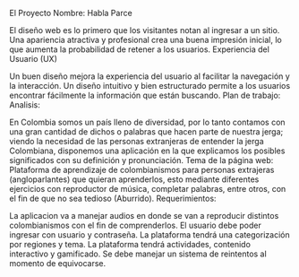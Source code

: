 El Proyecto Nombre: Habla Parce

El diseño web es lo primero que los visitantes notan al ingresar a un sitio. Una apariencia atractiva y profesional crea una buena impresión inicial, lo que aumenta la probabilidad de retener a los usuarios.
Experiencia del Usuario (UX)

Un buen diseño mejora la experiencia del usuario al facilitar la navegación y la interacción. Un diseño intuitivo y bien estructurado permite a los usuarios encontrar fácilmente la información que están buscando.
Plan de trabajo: Analisis:

En Colombia somos un país lleno de diversidad, por lo tanto contamos con una gran cantidad de dichos o palabras que hacen parte de nuestra jerga; viendo la necesidad de las personas extranjeras de entender la jerga Colombiana, disponemos una aplicación en la que explicamos los posibles significados con su definición y pronunciación.
Tema de la página web: Plataforma de aprendizaje de colombianismos para personas extrajeras (angloparlantes) que quieran aprenderlos, esto mediante diferentes ejercicios con reproductor de música, completar palabras, entre otros, con el fin de que no sea tedioso (Aburrido).
Requerimientos:

La aplicacion va a manejar audios en donde se van a reproducir distintos colombianismos con el fin de comprenderlos.
El usuario debe poder ingresar con usuario y contraseña.
La plataforma tendrá una categorización por regiones y tema.
La plataforma tendrá actividades, contenido interactivo y gamificado.
Se debe manejar un sistema de reintentos al momento de equivocarse.
